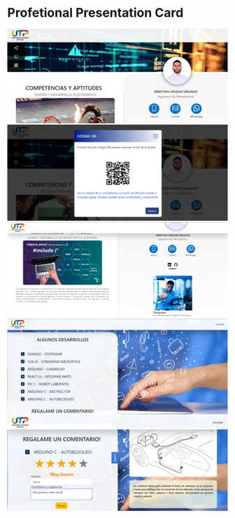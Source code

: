 # Profetional Presentation Card

<div style="align:justify;">
  
  ![](https://github.com/sebasquez123/Tarjeta-presentacion/blob/main/figures/Figura-1.png)
  ![](https://github.com/sebasquez123/Tarjeta-presentacion/blob/main/figures/Figura-2.png)
  ![](https://github.com/sebasquez123/Tarjeta-presentacion/blob/main/figures/Figura-3.png)
  ![](https://github.com/sebasquez123/Tarjeta-presentacion/blob/main/figures/Figura-4.png)
   ![](https://github.com/sebasquez123/Tarjeta-presentacion/blob/main/figures/Figura-5.png)
<div>
